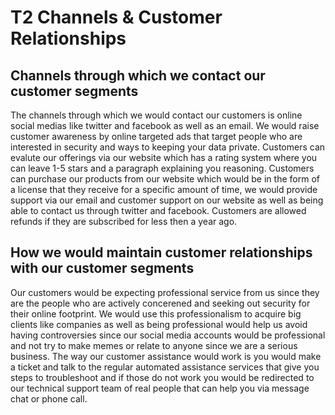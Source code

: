 # T2 Channels & Customer Relationships

## Channels through which we contact our customer segments

The channels through which we would contact our customers is online social medias like twitter and facebook as well as an email. We would raise customer awareness by online targeted ads that target people who are interested in security and ways to keeping your data private. Customers can evalute our offerings via our website which has a rating system where you can leave 1-5 stars and a paragraph explaining you reasoning. Customers can purchase our products from our website which would be in the form of a license that they receive for a specific amount of time, we would provide support via our email and customer support on our website as well as being able to contact us through twitter and facebook. Customers are allowed refunds if they are subscribed for less then a year ago. 

## How we would maintain customer relationships with our customer segments

Our customers would be expecting professional service from us since they are the people who are actively concerened and seeking out security for their online footprint. We would use this professionalism to acquire big clients like companies as well as being professional would help us avoid having controversies since our social media accounts would be professional and not try to make memes or relate to anyone since we are a serious business. The way our customer assistance would work is you would make a ticket and talk to the regular automated assistance services that give you steps to troubleshoot and if those do not work you would be redirected to our technical support team of real people that can help you via message chat or phone call. 
